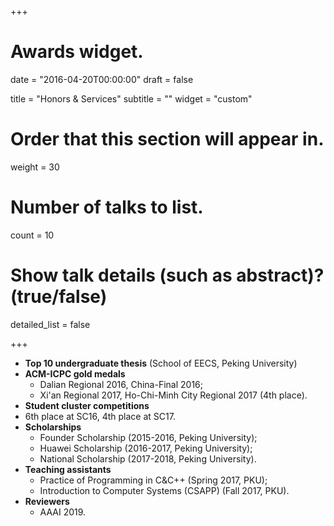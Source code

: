 +++
# Awards widget.

date = "2016-04-20T00:00:00"
draft = false

title = "Honors & Services"
subtitle = ""
widget = "custom"

# Order that this section will appear in.
weight = 30

# Number of talks to list.
count = 10

# Show talk details (such as abstract)? (true/false)
detailed_list = false

+++
- **Top 10 undergraduate thesis** (School of EECS, Peking University)
- **ACM-ICPC gold medals**
  - Dalian Regional 2016, China-Final 2016;
  - Xi'an Regional 2017, Ho-Chi-Minh City Regional 2017 (4th place).
-  **Student cluster competitions**
  - 6th place at SC16, 4th place at SC17.
- **Scholarships**
  - Founder Scholarship (2015-2016, Peking University);
  - Huawei Scholarship (2016-2017, Peking University);
  - National Scholarship (2017-2018, Peking University).
- **Teaching assistants**
  - Practice of Programming in C&C++ (Spring 2017, PKU);
  - Introduction to Computer Systems (CSAPP) (Fall 2017, PKU).
- **Reviewers**
  - AAAI 2019.